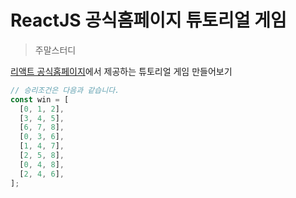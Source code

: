 # ReactJS 공식홈페이지 튜토리얼 게임

> 주말스터디

[리액트 공식홈페이지](https://reactjs.org)에서 제공하는 튜토리얼 게임 만들어보기

```js
// 승리조건은 다음과 같습니다.
const win = [
  [0, 1, 2],
  [3, 4, 5],
  [6, 7, 8],
  [0, 3, 6],
  [1, 4, 7],
  [2, 5, 8],
  [0, 4, 8],
  [2, 4, 6],
];
```
